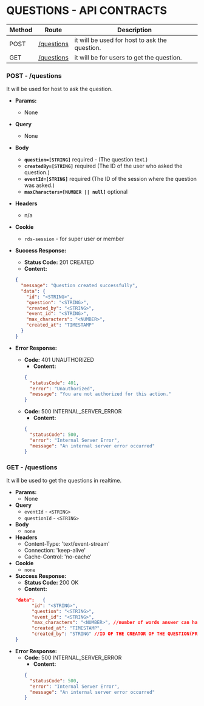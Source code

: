 # QUESTIONS - API CONTRACTS

| Method | Route                            | Description                                   |
| ------ | -------------------------------- | --------------------------------------------- |
| POST   | [/questions](#post---questions)  | it will be used for host to ask the question. |
| GET    | [ /questions ](#get---questions) | it will be for users to get the question.     |

### POST - /questions

It will be used for host to ask the question.

- **Params:**
  - None
- **Query**
  - None
- **Body**
  - **`question=[STRING]`** required - (The question text.)
  - **`createdBy=[STRING]`** required (The ID of the user who asked the question.)
  - **`eventId=[STRING]`** required (The ID of the session where the question was asked.)
  - **`maxCharacters=[NUMBER || null]`** optional
- **Headers**
  - n/a
- **Cookie**
  - `rds-session` - for super user or member
- **Success Response:**

  - **Status Code:** 201 CREATED
  - **Content:**

  ```json
  {
    "message": "Question created successfully",
    "data": {
      "id": "<STRING>",
      "question": "<STRING>",
      "created_by": "<STRING>",
      "event_id": "<STRING>",
      "max_characters": "<NUMBER>",
      "created_at": "TIMESTAMP"
    }
  }
  ```

- **Error Response:**
  - **Code:** 401 UNAUTHORIZED
    - **Content:**
    ```json
    {
      "statusCode": 401,
      "error": "Unauthorized",
      "message": "You are not authorized for this action."
    }
    ```
  - **Code:** 500 INTERNAL_SERVER_ERROR
    - **Content:**
    ```json
    {
      "statusCode": 500,
      "error": "Internal Server Error",
      "message": "An internal server error occurred"
    }
    ```

### GET - /questions

It will be used to get the questions in realtime.

- **Params:**
  - None
- **Query**
  - `eventId` - `<STRING>`
  - `questionId` - `<STRING>`
- **Body**
  - `none`
- **Headers**
  - Content-Type: 'text/event-stream'
  - Connection: 'keep-alive'
  - Cache-Control: 'no-cache'
- **Cookie**
  - `none`
- **Success Response:**
  - **Status Code:** 200 OK
  - **Content:**
  ```json
  "data": 	{
  		"id": "<STRING>",
  		"question": "<STRING>",
  		"event_id": "<STRING>",
  		"max_characters": "<NUMBER>", //number of words answer can have for this question
  		"created_at": "TIMESTAMP",
  		"created_by": "STRING" //ID OF THE CREATOR OF THE QUESTION(FROM RDS USER COLLECTION)
  }
  ```
- **Error Response:**
  - **Code:** 500 INTERNAL_SERVER_ERROR
    - **Content:**
    ```json
    {
      "statusCode": 500,
      "error": "Internal Server Error",
      "message": "An internal server error occurred"
    }
    ```
